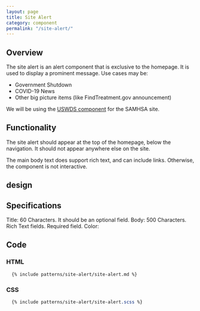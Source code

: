 ```yaml
---
layout: page
title: Site Alert
category: component
permalink: "/site-alert/"
---
```


## Overview
The site alert is an alert component that is exclusive to the homepage. It is used to display a prominent message. Use cases may be:
- Government Shutdown
- COVID-19 News
- Other big picture items (like FindTreatment.gov announcement)

We will be using the [USWDS component](https://designsystem.digital.gov/components/site-alert/) for the SAMHSA site.

## Functionality
The site alert should appear at the top of the homepage, below the navigation. It should not appear anywhere else on the site.

The main body text does support rich text, and can include links. Otherwise, the component is not interactive.

## design

## Specifications
Title: 60 Characters. It should be an optional field.
Body: 500 Characters. Rich Text fields. Required field.
Color:


## Code
### HTML
```html
  {% include patterns/site-alert/site-alert.md %}
```
### CSS
```scss
  {% include patterns/site-alert/site-alert.scss %}
```
